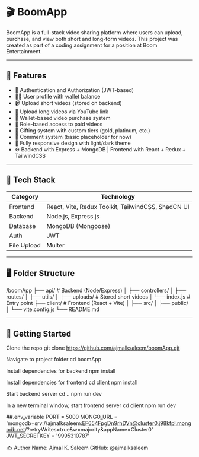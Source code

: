 # 🎬 BoomApp

BoomApp is a full-stack video sharing platform where users can upload, purchase, and view both short and long-form videos. This project was created as part of a coding assignment for a position at Boom Entertainment.

---

## 🚀 Features

- 🔐 Authentication and Authorization (JWT-based)
- 🧑‍💼 User profile with wallet balance
- 📹 Upload short videos (stored on backend)
- 🔗 Upload long videos via YouTube link
- 🛒 Wallet-based video purchase system
- 🧠 Role-based access to paid videos
- 🧧 Gifting system with custom tiers (gold, platinum, etc.)
- 💬 Comment system (basic placeholder for now)
- 🌙 Fully responsive design with light/dark theme
- ⚙️ Backend with Express + MongoDB | Frontend with React + Redux + TailwindCSS

---

## 🧱 Tech Stack

| Category     | Technology                  |
|--------------|------------------------------|
| Frontend     | React, Vite, Redux Toolkit, TailwindCSS, ShadCN UI |
| Backend      | Node.js, Express.js          |
| Database     | MongoDB (Mongoose)           |
| Auth         | JWT                          |
| File Upload  | Multer                       |

---

## 🖥️ Folder Structure

/boomApp
 ├── api/ # Backend (Node/Express)
 │ ├── controllers/
 │ ├── routes/
 │ ├── utils/
 │ ├── uploads/ # Stored short videos
 │ └── index.js # Entry point
 ├── client/ # Frontend (React + Vite)
 │ ├── src/
 │ ├── public/
 │ └── vite.config.js
 └── README.md

 
---

## 🔧 Getting Started


Clone the repo
git clone https://github.com/ajmalksaleem/boomApp.git

Navigate to project folder
cd boomApp

Install dependencies for backend
npm install

Install dependencies for frontend
cd client
npm install

Start backend server
cd ..
npm run dev

In a new terminal window, start frontend server
cd client
npm run dev

##.env_variable
PORT = 5000
MONGO_URL = 'mongodb+srv://ajmalksaleem:EF654FpgDn9rhDVn@cluster0.j98kfpl.mongodb.net/?retryWrites=true&w=majority&appName=Cluster0'
JWT_SECRETKEY = '9995310787'


✍️ Author
Name: Ajmal K. Saleem
GitHub: @ajmalksaleem
